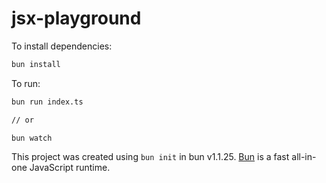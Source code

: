 # jsx-playground

To install dependencies:

```bash
bun install
```

To run:

```bash
bun run index.ts

// or

bun watch
```

This project was created using `bun init` in bun v1.1.25. [Bun](https://bun.sh) is a fast all-in-one JavaScript runtime.
